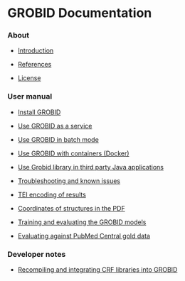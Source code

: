 <h1>GROBID Documentation</h1>


<h3>About</h3>

* [Introduction](Introduction.md)

* [References](References.md)

* [License](License.md)

<h3>User manual</h3>

* [Install GROBID](Install-Grobid.md)

* [Use GROBID as a service](Grobid-service.md)

* [Use GROBID in batch mode](Grobid-batch.md)

* [Use GROBID with containers (Docker)](Grobid-docker.md)

* [Use Grobid library in third party Java applications](Grobid-java-library.md)

* [Troubleshooting and known issues](Troubleshooting.md)

* [TEI encoding of results](TEI-encoding-of-results.md)

* [Coordinates of structures in the PDF](Coordinates-in-PDF.md)

* [Training and evaluating the GROBID models](Training-the-models-of-Grobid.md)

* [Evaluating against PubMed Central gold data](Evaluation-against-a-PubMedCentral-set.md)

<h3>Developer notes</h3>

* [Recompiling and integrating CRF libraries into GROBID](Recompiling-and-integrating-CRF-libraries.md)

